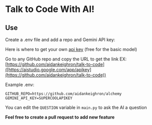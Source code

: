 # Talk to Code With AI!
 
## Use

Create a .env file and add a repo and Gemini API key:

Here is where to get your own [api key](https://aistudio.google.com/app/apikey) (free for the basic model)

Go to any GitHub repo and copy the URL to get the link EX: [https://github.com/aidankeighron/talk-to-code]([https://aistudio.google.com/app/apikey](https://github.com/aidankeighron/talk-to-code))

Example .env:

```env
GITHUB_REPO=https://github.com/aidankeighron/alchemy
GEMINI_API_KEY=SUPERCOOLAPIKEY
```

You can edit the `QUESTION` variable in `main.py` to ask the AI a question

**Feel free to create a pull request to add new feature**
